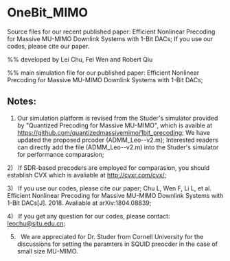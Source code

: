 # OneBit_MIMO

Source files for our recent published paper: Efficient Nonlinear Precoding for Massive MU-MIMO Downlink Systems with 1-Bit DACs;  If you use our codes, please cite our paper.

%% developed by Lei Chu, Fei Wen and Robert Qiu


%% main simulation file for our published paper: Efficient Nonlinear Precoding for Massive MU-MIMO Downlink Systems with 1-Bit DACs; 

## Notes:


1)  Our simulation platform is revised from the Studer's simulator provided by "Quantized Precoding for Massive MU-MIMO", which is  avaible at https://github.com/quantizedmassivemimo/1bit_precoding; We have updated the proposed prcoder (ADMM_Leo--v2.m); Interested readers can directly add the file (ADMM_Leo--v2.m) into the Studer's simulator for performance comparasion; 

2)   If SDR-based precoders are employed for comparasion, you should establish CVX which is avaliable at http://cvxr.com/cvx/;


3)   If you use our codes, please cite our paper; Chu L, Wen F, Li L, et al. Efficient Nonlinear Precoding for Massive MU-MIMO Downlink Systems with 1-Bit DACs[J]. 2018. Avaliable at arXiv:1804.08839;


4)   If you get any question for our codes, please contact: leochu@sjtu.edu.cn;


5)   We are appreciated for Dr. Studer from Cornell University for the discussions for setting the paramters in SQUID preocder in the case of small size MU-MIMO. 


